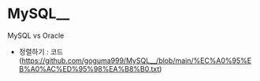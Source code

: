 # MySQL__
MySQL vs Oracle 


- 정렬하기 : 코드(https://github.com/goguma999/MySQL__/blob/main/%EC%A0%95%EB%A0%AC%ED%95%98%EA%B8%B0.txt)
